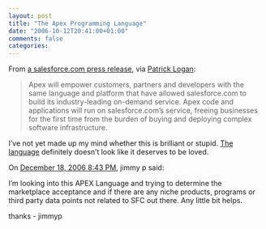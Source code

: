 ```yaml
---
layout: post
title: "The Apex Programming Language"
date: "2006-10-12T20:41:00+01:00"
comments: false
categories: 
---
```


<p>From <a href="http://biz.yahoo.com/prnews/061009/sfm093.html?.v=64">a salesforce.com press release</a>, via <a href="http://patricklogan.blogspot.com/2006/10/apex.html">Patrick Logan</a>: </p>

<blockquote>
<p>Apex will empower customers, partners and developers with the same language and platform that have allowed salesforce.com to build its industry-leading on-demand service. Apex code and applications will run on salesforce.com&#8217;s service, freeing businesses for the first time from the burden of buying and deploying complex software infrastructure. </p>
</blockquote>

<p>I&#8217;ve not yet made up my mind whether this is brilliant or stupid. <a href="http://www.salesforce.com/landing/apex_the_basics.jsp">The language</a> definitely doesn&#8217;t look like it deserves to be loved.</p>

<section class="comments">

<div class="comment" id="comment-1063">
On <a href="#comment-1063" title="Permalink to this comment">December 18, 2006  8:43 PM</a>, jimmy p
said:
<p>I&#8217;m looking into this APEX Language and trying to determine the marketplace acceptance and if there are any niche products, programs or third party data points not related to SFC out there.  Any little bit helps.</p>

<p>thanks - jimmyp</p>


</section>

